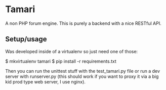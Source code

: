 # Tamari

A non PHP forum engine.  This is purely a backend with a nice RESTful API.

## Setup/usage

Was developed inside of a virtualenv so just need one of those:

   $ mkvirtualenv tamari
   $ pip install -r requirements.txt

Then you can run the unittest stuff with the test_tamari.py file or run a dev server
with runserver.py (this should work if you want to proxy it via a big kid prod type
web server, I use nginx).
